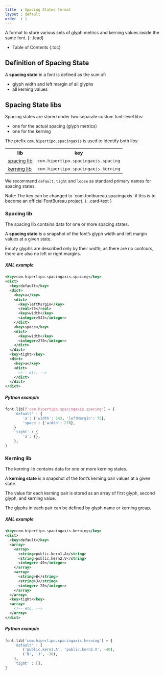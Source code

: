 ```yaml
---
title  : Spacing States format
layout : default
order  : 1
---
```


A format to store various sets of glyph metrics and kerning values inside the same font.
{: .lead}

* Table of Contents
{:toc}


Definition of Spacing State
---------------------------

A **spacing state** in a font is defined as the sum of:

- glyph width and left margin of all glyphs
- all kerning values


Spacing State libs
------------------

Spacing states are stored under two separate custom font-level libs:

- one for the actual spacing (glyph metrics)
- one for the kerning

The prefix `com.hipertipo.spacingaxis` is used to identify both libs:

<table class='table'>
  <tr>
    <th>lib</th>
    <th>key</th>
  </tr>
  <tr>
    <td><a href='#spacing-lib'>spacing lib</a></td>
    <td><code>com.hipertipo.spacingaxis.spacing</code></td>
  </tr>
  <tr>
    <td><a href='#kerning-lib'>kerning lib</a></td>
    <td><code>com.hipertipo.spacingaxis.kerning</code></td>
  </tr>
</table>

We recommend `default`, `tight` and `loose` as standard primary names for spacing states.

<div class="alert alert-warning" role="alert" markdown='1'>
Note: The key can be changed to `com.fontbureau.spacingaxis` if this is to become an official FontBureau project.
{: .card-text }
</div>

### Spacing lib

The spacing lib contains data for one or more spacing states.

A **spacing state** is a snapshot of the font’s glyph width and left margin values at a given state.

Empty glyphs are described only by their width; as there are no contours, there are also no left or right margins.

##### XML example

```xml
<key>com.hipertipo.spacingaxis.spacing</key>
<dict>
  <key>default</key>
  <dict>
    <key>a</key>
    <dict>
      <key>leftMargin</key>
      <real>75</real>
      <key>width</key>
      <integer>543</integer>
    </dict>
    <key>space</key>
    <dict>
      <key>width</key>
      <integer>270</integer>
    </dict>
  </dict>
  <key>tight</key>
  <dict>
    <key>a</key>
    <dict>
      <!-- etc. -->
    </dict>
  </dict>
</dict>
```

##### Python example 

```python
font.lib[f'com.hipertipo.spacingaxis.spacing'] = {
    'default' : {
        'a': {'width': 543, 'leftMargin': 75},
        'space': {'width': 270},
    }
    'tight' : {
        'a': {},
    },
}
```

### Kerning lib

The kerning lib contains data for one or more kerning states.

A **kerning state** is a snapshot of the font’s kerning pair values at a given state.

The value for each kerning pair is stored as an array of first glyph, second glyph, and kerning value.

The glyphs in each pair can be defined by glyph name or kerning group.

##### XML example

```xml
<key>com.hipertipo.spacingaxis.kerning</key>
<dict>
  <key>default</key>
  <array>
    <array>
      <string>public.kern1.A</string>
      <string>public.kern2.V</string>
      <integer>-40</integer>
    </array>
    <array>
      <string>B</string>
      <string>J</string>
      <integer>-20</integer>
    </array>
  </array>
  <key>tight</key>
  <array>
    <!-- etc. -->
  </array>
</dict>
```

##### Python example 

```python
font.lib['com.hipertipo.spacingaxis.kerning'] = {
    'default' : [
        ('public.kern1.A', 'public.kern2.V', -40),
        ('B', 'J', -20),
    ],
    'tight' : [],
}
```
